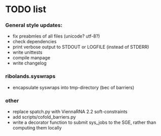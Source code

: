 # TODO list

### General style updates:
  - fix preabmles of all files (unicode? utf-8?)
  - check dependencies
  - print verbose output to STDOUT or LOGFILE (instead of STDERR)
  - write unittests
  - compile manpage
  - write changelog

### ribolands.syswraps
  - encapsulate syswraps into tmp-directory (bec of barriers)

### other
  - replace spatch.py with ViennaRNA 2.2 soft-constraints
  - add scripts/cofold_barriers.py
  - write a decorator function to submit sys_jobs to the SGE, 
      rather than computing them locally


